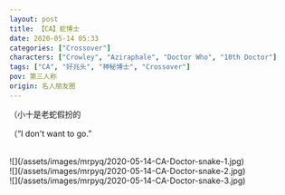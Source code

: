 ```yaml
---
layout: post
title: 【CA】蛇博士
date: 2020-05-14 05:33
categories: ["Crossover"]
characters: ["Crowley", "Aziraphale", "Doctor Who", "10th Doctor"]
tags: ["CA", "好兆头", "神秘博士", "Crossover"]
pov: 第三人称
origin: 名人朋友圈
---
```


（小十是老蛇假扮的

（“I don't want to go.”

<br>
![](/assets/images/mrpyq/2020-05-14-CA-Doctor-snake-1.jpg)

<br>
![](/assets/images/mrpyq/2020-05-14-CA-Doctor-snake-2.jpg)

<br>
![](/assets/images/mrpyq/2020-05-14-CA-Doctor-snake-3.jpg)
